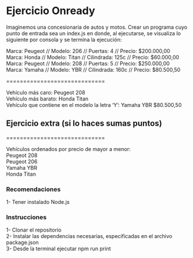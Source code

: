 # Ejercicio Onready

Imaginemos una concesionaria de autos y motos.
Crear un programa cuyo punto de entrada sea un index.js en donde, al ejecutarse, se visualiza lo siguiente por consola y se termina la ejecución:

Marca: Peugeot // Modelo: 206 // Puertas: 4 // Precio: $200.000,00  
Marca: Honda // Modelo: Titan // Cilindrada: 125c // Precio: $60.000,00  
Marca: Peugeot // Modelo: 208 // Puertas: 5 // Precio: $250.000,00  
Marca: Yamaha // Modelo: YBR // Cilindrada: 160c // Precio: $80.500,50

=============================

Vehículo más caro: Peugeot 208  
Vehículo más barato: Honda Titan  
Vehículo que contiene en el modelo la letra ‘Y’: Yamaha YBR $80.500,50

## Ejercicio extra (si lo haces sumas puntos)

=============================

Vehículos ordenados por precio de mayor a menor:  
Peugeot 208  
Peugeot 206  
Yamaha YBR  
Honda Titan  

    
  
### Recomendaciones
1- Tener instalado Node.js

### Instrucciones
1- Clonar el repositorio  
2- Instalar las dependencias necesarias, especificadas en el archivo package.json  
3- Desde la terminal ejecutar npm run print

